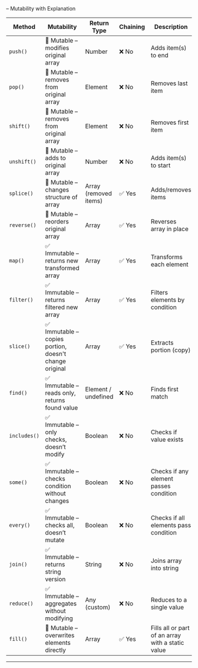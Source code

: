  – Mutability with Explanation

| Method        | Mutability                            | Return Type           | Chaining       | Description                                        |
|---------------|----------------------------------------|------------------------|----------------|----------------------------------------------------|
| `push()`      | 🔁 Mutable – modifies original array   | Number                 | ❌ No          | Adds item(s) to end                               |
| `pop()`       | 🔁 Mutable – removes from original array | Element              | ❌ No          | Removes last item                                 |
| `shift()`     | 🔁 Mutable – removes from original array | Element              | ❌ No          | Removes first item                                |
| `unshift()`   | 🔁 Mutable – adds to original array    | Number                 | ❌ No          | Adds item(s) to start                             |
| `splice()`    | 🔁 Mutable – changes structure of array | Array (removed items) | ✅ Yes         | Adds/removes items                                |
| `reverse()`   | 🔁 Mutable – reorders original array   | Array                  | ✅ Yes         | Reverses array in place                           |
| `map()`       | ✅ Immutable – returns new transformed array | Array             | ✅ Yes         | Transforms each element                           |
| `filter()`    | ✅ Immutable – returns filtered new array | Array              | ✅ Yes         | Filters elements by condition                     |
| `slice()`     | ✅ Immutable – copies portion, doesn't change original | Array      | ✅ Yes         | Extracts portion (copy)                           |
| `find()`      | ✅ Immutable – reads only, returns found value | Element / undefined | ❌ No    | Finds first match                                 |
| `includes()`  | ✅ Immutable – only checks, doesn’t modify | Boolean            | ❌ No          | Checks if value exists                            |
| `some()`      | ✅ Immutable – checks condition without changes | Boolean        | ❌ No          | Checks if any element passes condition            |
| `every()`     | ✅ Immutable – checks all, doesn’t mutate | Boolean             | ❌ No          | Checks if all elements pass condition             |
| `join()`      | ✅ Immutable – returns string version  | String                 | ❌ No          | Joins array into string                           |
| `reduce()`    | ✅ Immutable – aggregates without modifying | Any (custom)      | ❌ No          | Reduces to a single value                         |
| `fill()`      | 🔁 Mutable – overwrites elements directly | Array              | ✅ Yes         | Fills all or part of an array with a static value |

---

